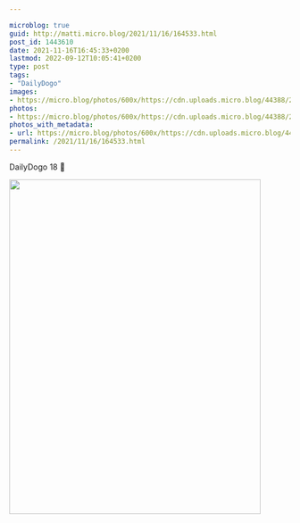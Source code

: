 ```yaml
---

microblog: true
guid: http://matti.micro.blog/2021/11/16/164533.html
post_id: 1443610
date: 2021-11-16T16:45:33+0200
lastmod: 2022-09-12T10:05:41+0200
type: post
tags:
- "DailyDogo"
images:
- https://micro.blog/photos/600x/https://cdn.uploads.micro.blog/44388/2021/f13474b529.jpg
photos:
- https://micro.blog/photos/600x/https://cdn.uploads.micro.blog/44388/2021/f13474b529.jpg
photos_with_metadata:
- url: https://micro.blog/photos/600x/https://cdn.uploads.micro.blog/44388/2021/f13474b529.jpg
permalink: /2021/11/16/164533.html
---
```

DailyDogo 18 🐶

<img src="/media/uploads/2021/f13474b529.jpg" width="450" height="600" alt="" />

